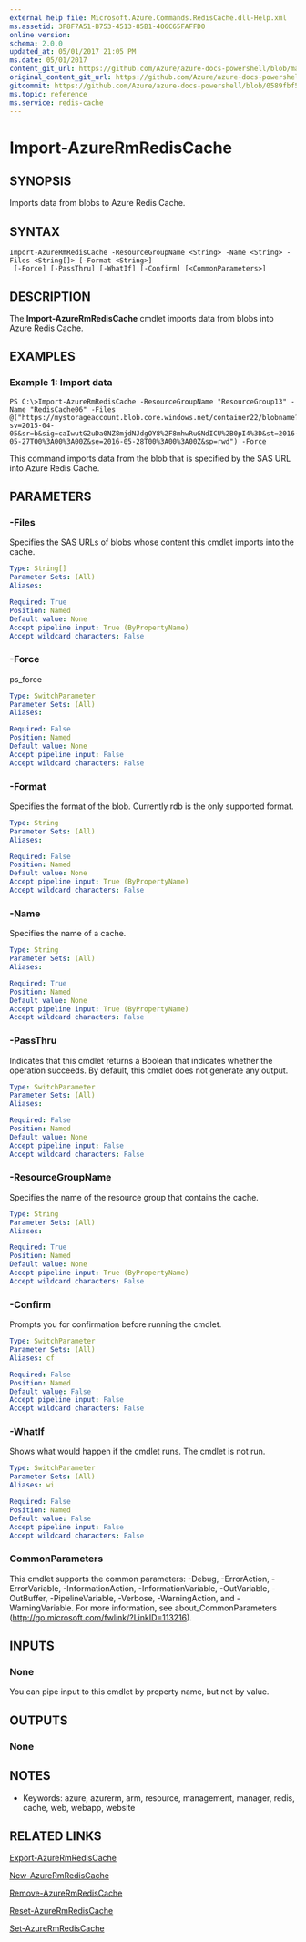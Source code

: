 ```yaml
---
external help file: Microsoft.Azure.Commands.RedisCache.dll-Help.xml
ms.assetid: 3F8F7A51-B753-4513-85B1-406C65FAFFD0
online version:
schema: 2.0.0
updated_at: 05/01/2017 21:05 PM
ms.date: 05/01/2017
content_git_url: https://github.com/Azure/azure-docs-powershell/blob/master/azureps-cmdlets-docs/ResourceManager/AzureRM.RedisCache/v1.1.10/Import-AzureRmRedisCache.md
original_content_git_url: https://github.com/Azure/azure-docs-powershell/blob/master/azureps-cmdlets-docs/ResourceManager/AzureRM.RedisCache/v1.1.10/Import-AzureRmRedisCache.md
gitcommit: https://github.com/Azure/azure-docs-powershell/blob/0589fbf53d27e39e0cf445261d29c64fb0859d62
ms.topic: reference
ms.service: redis-cache
---
```


# Import-AzureRmRedisCache

## SYNOPSIS
Imports data from blobs to Azure Redis Cache.

## SYNTAX

```
Import-AzureRmRedisCache -ResourceGroupName <String> -Name <String> -Files <String[]> [-Format <String>]
 [-Force] [-PassThru] [-WhatIf] [-Confirm] [<CommonParameters>]
```

## DESCRIPTION
The **Import-AzureRmRedisCache** cmdlet imports data from blobs into Azure Redis Cache.

## EXAMPLES

### Example 1: Import data
```
PS C:\>Import-AzureRmRedisCache -ResourceGroupName "ResourceGroup13" -Name "RedisCache06" -Files @("https://mystorageaccount.blob.core.windows.net/container22/blobname?sv=2015-04-05&sr=b&sig=caIwutG2uDa0NZ8mjdNJdgOY8%2F8mhwRuGNdICU%2B0pI4%3D&st=2016-05-27T00%3A00%3A00Z&se=2016-05-28T00%3A00%3A00Z&sp=rwd") -Force
```

This command imports data from the blob that is specified by the SAS URL into Azure Redis Cache.

## PARAMETERS

### -Files
Specifies the SAS URLs of blobs whose content this cmdlet imports into the cache.

```yaml
Type: String[]
Parameter Sets: (All)
Aliases: 

Required: True
Position: Named
Default value: None
Accept pipeline input: True (ByPropertyName)
Accept wildcard characters: False
```

### -Force
ps_force

```yaml
Type: SwitchParameter
Parameter Sets: (All)
Aliases: 

Required: False
Position: Named
Default value: None
Accept pipeline input: False
Accept wildcard characters: False
```

### -Format
Specifies the format of the blob.
Currently rdb is the only supported format.

```yaml
Type: String
Parameter Sets: (All)
Aliases: 

Required: False
Position: Named
Default value: None
Accept pipeline input: True (ByPropertyName)
Accept wildcard characters: False
```

### -Name
Specifies the name of a cache.

```yaml
Type: String
Parameter Sets: (All)
Aliases: 

Required: True
Position: Named
Default value: None
Accept pipeline input: True (ByPropertyName)
Accept wildcard characters: False
```

### -PassThru
Indicates that this cmdlet returns a Boolean that indicates whether the operation succeeds.
By default, this cmdlet does not generate any output.

```yaml
Type: SwitchParameter
Parameter Sets: (All)
Aliases: 

Required: False
Position: Named
Default value: None
Accept pipeline input: False
Accept wildcard characters: False
```

### -ResourceGroupName
Specifies the name of the resource group that contains the cache.

```yaml
Type: String
Parameter Sets: (All)
Aliases: 

Required: True
Position: Named
Default value: None
Accept pipeline input: True (ByPropertyName)
Accept wildcard characters: False
```

### -Confirm
Prompts you for confirmation before running the cmdlet.

```yaml
Type: SwitchParameter
Parameter Sets: (All)
Aliases: cf

Required: False
Position: Named
Default value: False
Accept pipeline input: False
Accept wildcard characters: False
```

### -WhatIf
Shows what would happen if the cmdlet runs.
The cmdlet is not run.

```yaml
Type: SwitchParameter
Parameter Sets: (All)
Aliases: wi

Required: False
Position: Named
Default value: False
Accept pipeline input: False
Accept wildcard characters: False
```

### CommonParameters
This cmdlet supports the common parameters: -Debug, -ErrorAction, -ErrorVariable, -InformationAction, -InformationVariable, -OutVariable, -OutBuffer, -PipelineVariable, -Verbose, -WarningAction, and -WarningVariable. For more information, see about_CommonParameters (http://go.microsoft.com/fwlink/?LinkID=113216).

## INPUTS

### None
You can pipe input to this cmdlet by property name, but not by value.

## OUTPUTS

### None

## NOTES
* Keywords: azure, azurerm, arm, resource, management, manager, redis, cache, web, webapp, website

## RELATED LINKS

[Export-AzureRmRedisCache](./Export-AzureRmRedisCache.md)

[New-AzureRmRedisCache](./New-AzureRmRedisCache.md)

[Remove-AzureRmRedisCache](./Remove-AzureRmRedisCache.md)

[Reset-AzureRmRedisCache](./Reset-AzureRmRedisCache.md)

[Set-AzureRmRedisCache](./Set-AzureRmRedisCache.md)


